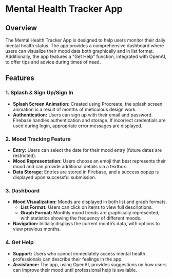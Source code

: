 # Mental Health Tracker App

## Overview

The Mental Health Tracker App is designed to help users monitor their daily mental health status. The app provides a comprehensive dashboard where users can visualize their mood data both graphically and in list format. Additionally, the app features a "Get Help" function, integrated with OpenAI, to offer tips and advice during times of need.

## Features

### 1. Splash & Sign Up/Sign In
- **Splash Screen Animation:** Created using Procreate, the splash screen animation is a result of months of meticulous design work.
- **Authentication:** Users can sign up with their email and password. Firebase handles authentication and storage. If incorrect credentials are used during login, appropriate error messages are displayed.

<Add Gif of App>

### 2. Mood Tracking Feature
- **Entry:** Users can select the date for their mood entry (future dates are restricted).
- **Mood Representation:** Users choose an emoji that best represents their mood and can provide additional details via a textbox.
- **Data Storage:** Entries are stored in Firebase, and a success popup is displayed upon successful submission.

<Add Gif of App>

### 3. Dashboard
- **Mood Visualization:** Moods are displayed in both list and graph formats.
  - **List Format:** Users can click on items to view full descriptions.
  - **Graph Format:** Monthly mood trends are graphically represented, with statistics showing the frequency of different moods.
- **Navigation:** Initially displays the current month’s data, with options to view previous months.

<Add Gif of App>

### 4. Get Help
- **Support:** Users who cannot immediately access mental health professionals can describe their feelings in the app.
- **Assistance:** The app, using OpenAI, provides suggestions on how users can improve their mood until professional help is available.

<Add Gif of App>

